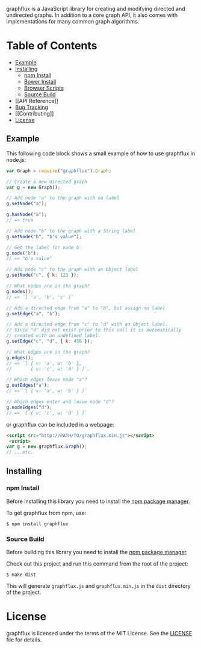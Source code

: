 graphflux is a JavaScript library for creating and modifying directed and undirected graphs. In addition to a core graph API, it also comes with implementations for many common graph algorithms.

# Table of Contents

- [Example](#example)
- [Installing](#installing)
  - [npm Install](#npm-install)
  - [Bower Install](#bower-install)
  - [Browser Scripts](#browser-scripts)
  - [Source Build](#source-build)
- [[API Reference]]
- [Bug Tracking](/johntech0828/graphflux/issues)
- [[Contributing]]
- [License](#license)

## Example

This following code block shows a small example of how to use graphflux in node.js:

```js
var Graph = require("graphflux").Graph;

// Create a new directed graph
var g = new Graph();

// Add node "a" to the graph with no label
g.setNode("a");

g.hasNode("a");
// => true

// Add node "b" to the graph with a String label
g.setNode("b", "b's value");

// Get the label for node b
g.node("b");
// => "b's value"

// Add node "c" to the graph with an Object label
g.setNode("c", { k: 123 });

// What nodes are in the graph?
g.nodes();
// => `[ 'a', 'b', 'c' ]`

// Add a directed edge from "a" to "b", but assign no label
g.setEdge("a", "b");

// Add a directed edge from "c" to "d" with an Object label.
// Since "d" did not exist prior to this call it is automatically
// created with an undefined label.
g.setEdge("c", "d", { k: 456 });

// What edges are in the graph?
g.edges();
// => `[ { v: 'a', w: 'b' },
//       { v: 'c', w: 'd' } ]`.

// Which edges leave node "a"?
g.outEdges("a");
// => `[ { v: 'a', w: 'b' } ]`

// Which edges enter and leave node "d"?
g.nodeEdges("d");
// => `[ { v: 'c', w: 'd' } ]`
```

or graphflux can be included in a webpage:

```html
<script src="http://PATH/TO/graphflux.min.js"></script>
 <script>
var g = new graphflux.Graph();
// ...etc.
```

## Installing

### npm Install

Before installing this library you need to install the [npm package manager](http://npmjs.org/).

To get graphflux from npm, use:

    $ npm install graphflux

### Source Build

Before building this library you need to install the [npm package manager](http://npmjs.org/).

Check out this project and run this command from the root of the project:

    $ make dist

This will generate `graphflux.js` and `graphflux.min.js` in the `dist` directory
of the project.

# License

graphflux is licensed under the terms of the MIT License. See the [LICENSE](LICENSE) file for details.

[npm package manager]: http://npmjs.org/
